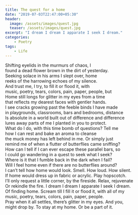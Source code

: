 ```yaml
---
title: The quest for a home
date: "2019-07-03T22:47:00+05:30"
header:
  image: /assets/images/quest.jpg
  teaser: /assets/images/quest.jpg
excerpt: "I dream I dream I apparate I seek I dream."
categories:
    - Poetry
tags:
    - Life
---
```


Shifting eyelids in the murmurs of chaos, I  
found a dead flower brown in the dirt of yesterday.  
Seeking solace in his arms I slept over, home  
reeks of the harrowing echoes of my silence.  
And trust me, I try, to fill it or flood it, with  
music, poetry, tears, colors, pain, paper, people, but  
Home still longs for glitter in my eyes from a time  
that reflects my dearest faces with gentler hands.  
I see cracks growing past the feeble binds I have made  
in playgrounds, classrooms, bars and bedrooms, distance  
Is absolute in a world built out of difference and difference  
lures away parts of me I planted in you to protect.  
What do I do, with this time bomb of questions? Tell me  
how I can rest and bake an aroma to cleanse  
the muck money has left behind in me. Or simply just  
remind me of when a flutter of butterflies came sniffing?  
How can I tell if I can ever escape these parallel bars, so  
I could go wandering in a quest to seek what I seek?  
Where is it that I fumble back in the dark when I fail?  
Will I feel home even if there are no butterflies around?  
I can’t tell how home would look. Smell. How loud. How silent.  
If home would dress up in fabric or acrylic. Play hopscotch.  
I’ll only request a little corner, by the fireside. Relax, rejuvenate  
Or rekindle the fire. I dream I dream I apparate I seek I dream.  
Of finding home. Scream till I fill it or flood it, with all of my  
music, poetry, tears, colors, pain, paper, people.  
Pray when it all settles, there’s glitter in my eyes. And you,  
might drop by. To stay at my home. Or be a part of it.  
